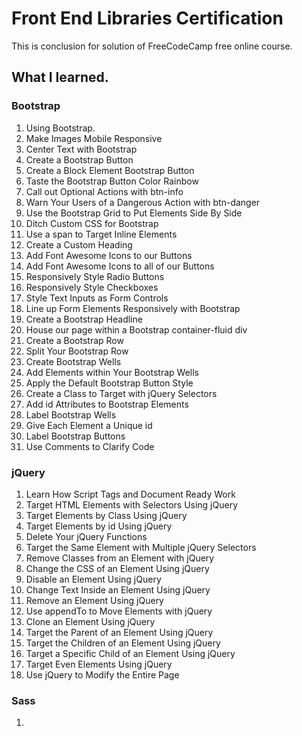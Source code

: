 # Front End Libraries Certification
This is conclusion for solution of FreeCodeCamp free online course.

## What I learned.
### Bootstrap
1. Using Bootstrap.
2. Make Images Mobile Responsive
3. Center Text with Bootstrap
4. Create a Bootstrap Button
5. Create a Block Element Bootstrap Button
6. Taste the Bootstrap Button Color Rainbow
7. Call out Optional Actions with btn-info
8. Warn Your Users of a Dangerous Action with btn-danger
9. Use the Bootstrap Grid to Put Elements Side By Side
10. Ditch Custom CSS for Bootstrap
11. Use a span to Target Inline Elements
12. Create a Custom Heading
13. Add Font Awesome Icons to our Buttons
14. Add Font Awesome Icons to all of our Buttons
15. Responsively Style Radio Buttons
16. Responsively Style Checkboxes
17. Style Text Inputs as Form Controls
18. Line up Form Elements Responsively with Bootstrap
19. Create a Bootstrap Headline
20. House our page within a Bootstrap container-fluid div
21. Create a Bootstrap Row
22. Split Your Bootstrap Row
23. Create Bootstrap Wells
24. Add Elements within Your Bootstrap Wells
25. Apply the Default Bootstrap Button Style
26. Create a Class to Target with jQuery Selectors
27. Add id Attributes to Bootstrap Elements
28. Label Bootstrap Wells
29. Give Each Element a Unique id
30. Label Bootstrap Buttons
31. Use Comments to Clarify Code

### jQuery
1. Learn How Script Tags and Document Ready Work
2. Target HTML Elements with Selectors Using jQuery
3. Target Elements by Class Using jQuery
4. Target Elements by id Using jQuery
5. Delete Your jQuery Functions
6. Target the Same Element with Multiple jQuery Selectors
7. Remove Classes from an Element with jQuery
8. Change the CSS of an Element Using jQuery
9. Disable an Element Using jQuery
10. Change Text Inside an Element Using jQuery
11. Remove an Element Using jQuery
12. Use appendTo to Move Elements with jQuery
13. Clone an Element Using jQuery
14. Target the Parent of an Element Using jQuery
15. Target the Children of an Element Using jQuery
16. Target a Specific Child of an Element Using jQuery
17. Target Even Elements Using jQuery
18. Use jQuery to Modify the Entire Page

### Sass
1. 
